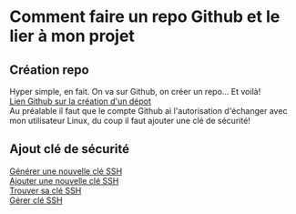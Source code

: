 # Comment faire un repo Github et le lier à mon projet

## Création repo  

Hyper simple, en fait. On va sur Github, on créer un repo... Et voilà!  
[Lien Github sur la création d'un dépot](https://docs.github.com/fr/repositories/creating-and-managing-repositories/creating-a-new-repository)  
Au préalable il faut que le compte Github ai l'autorisation d'échanger avec mon utilisateur Linux, du coup il faut ajouter une clé de sécurité!  

## Ajout clé de sécurité

[Générer une nouvelle clé SSH](https://docs.github.com/fr/authentication/connecting-to-github-with-ssh/generating-a-new-ssh-key-and-adding-it-to-the-ssh-agent)  
[Ajouter une nouvelle clé SSH](https://docs.github.com/fr/authentication/connecting-to-github-with-ssh/adding-a-new-ssh-key-to-your-github-account)  
[Trouver sa clé SSH](https://docs.github.com/fr/authentication/connecting-to-github-with-ssh/checking-for-existing-ssh-keys)  
[Gérer clé SSH](https://www.hostinger.fr/tutoriels/generer-cle-ssh)  
